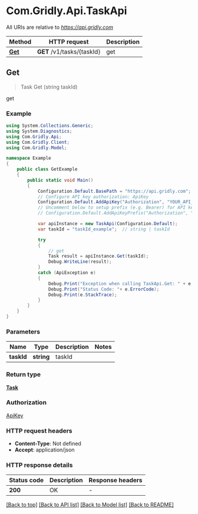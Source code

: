 # Com.Gridly.Api.TaskApi

All URIs are relative to *https://api.gridly.com*

Method | HTTP request | Description
------------- | ------------- | -------------
[**Get**](TaskApi.md#get) | **GET** /v1/tasks/{taskId} | get



## Get

> Task Get (string taskId)

get

### Example

```csharp
using System.Collections.Generic;
using System.Diagnostics;
using Com.Gridly.Api;
using Com.Gridly.Client;
using Com.Gridly.Model;

namespace Example
{
    public class GetExample
    {
        public static void Main()
        {
            Configuration.Default.BasePath = "https://api.gridly.com";
            // Configure API key authorization: ApiKey
            Configuration.Default.AddApiKey("Authorization", "YOUR_API_KEY");
            // Uncomment below to setup prefix (e.g. Bearer) for API key, if needed
            // Configuration.Default.AddApiKeyPrefix("Authorization", "Bearer");

            var apiInstance = new TaskApi(Configuration.Default);
            var taskId = "taskId_example";  // string | taskId

            try
            {
                // get
                Task result = apiInstance.Get(taskId);
                Debug.WriteLine(result);
            }
            catch (ApiException e)
            {
                Debug.Print("Exception when calling TaskApi.Get: " + e.Message );
                Debug.Print("Status Code: "+ e.ErrorCode);
                Debug.Print(e.StackTrace);
            }
        }
    }
}
```

### Parameters


Name | Type | Description  | Notes
------------- | ------------- | ------------- | -------------
 **taskId** | **string**| taskId | 

### Return type

[**Task**](Task.md)

### Authorization

[ApiKey](../README.md#ApiKey)

### HTTP request headers

- **Content-Type**: Not defined
- **Accept**: application/json


### HTTP response details
| Status code | Description | Response headers |
|-------------|-------------|------------------|
| **200** | OK |  -  |

[[Back to top]](#)
[[Back to API list]](../README.md#documentation-for-api-endpoints)
[[Back to Model list]](../README.md#documentation-for-models)
[[Back to README]](../README.md)

